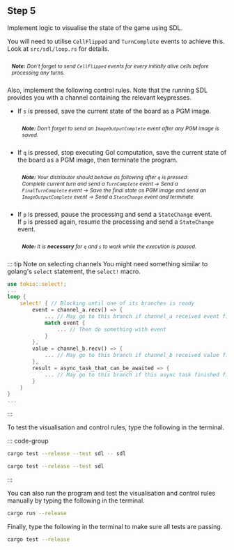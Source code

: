 <!--@include: index.md-->
#

## Step 5

Implement logic to visualise the state of the game using SDL.

You will need to utilise `CellFlipped` and `TurnComplete` events to achieve this.
Look at `src/sdl/loop.rs` for details.

<div class="info custom-block" style="padding: 10px; font-size: 0.85em;">
<em><strong>Note:</strong>
Don't forget to send <code>CellFlipped</code> events for every initially alive cells before processing any turns.
</em></div>

Also, implement the following control rules.
Note that the running SDL provides you with a channel containing the relevant keypresses.

- If `s` is pressed, save the current state of the board as a PGM image.
    <div class="info custom-block" style="padding: 10px; font-size: 0.85em;">
    <em><strong>Note:</strong>
    Don't forget to send an <code>ImageOutputComplete</code> event after any PGM image is saved.
    </em></div>

- If `q` is pressed, stop executing Gol computation, save the current state of the board as a PGM image, then terminate the program.
    <div class="info custom-block" style="padding: 10px; font-size: 0.85em;">
    <em><strong>Note:</strong>
    Your distributor should behave as following after <code>q</code> is pressed:<br>
    Complete current turn and send a <code>TurnComplete</code> event ->
    Send a <code>FinalTurnComplete</code> event ->
    Save the final state as PGM image and send an <code>ImageOutputComplete</code> event ->
    Send a <code>StateChange</code> event and terminate
    </em></div>

- If `p` is pressed, pause the processing and send a `StateChange` event.\
  If `p` is pressed again, resume the processing and send a `StateChange` event.
    <div class="info custom-block" style="padding: 10px; font-size: 0.85em;">
    <em><strong>Note:</strong>
    It is <strong>necessary</strong> for <code>q</code> and <code>s</code> to work while the execution is paused.
    </em></div>

::: tip Note on selecting channels
You might need something similar to golang's `select` statement, the `select!` macro.

``` rust
use tokio::select!;
...
loop {
    select! { // Blocking until one of its branches is ready
        event = channel_a.recv() => {
            ... // May go to this branch if channel_a received event first
            match event {
                ... // Then do something with event
            }
        },
        value = channel_b.recv() => {
            ... // May go to this branch if channel_b received value first
        },
        result = async_task_that_can_be_awaited => {
            ... // May go to this branch if this async task finished first
        }
    }
}
...

```

:::

To test the visualisation and control rules, type the following in the terminal.

::: code-group

``` bash [Test with SDL window]
cargo test --release --test sdl -- sdl
```

``` bash [Test without SDL window]
cargo test --release --test sdl
```

:::

You can also run the program and test the visualisation and control rules manually by typing the following in the terminal.

``` bash
cargo run --release
```

Finally, type the following in the terminal to make sure all tests are passing.

``` bash
cargo test --release
```
